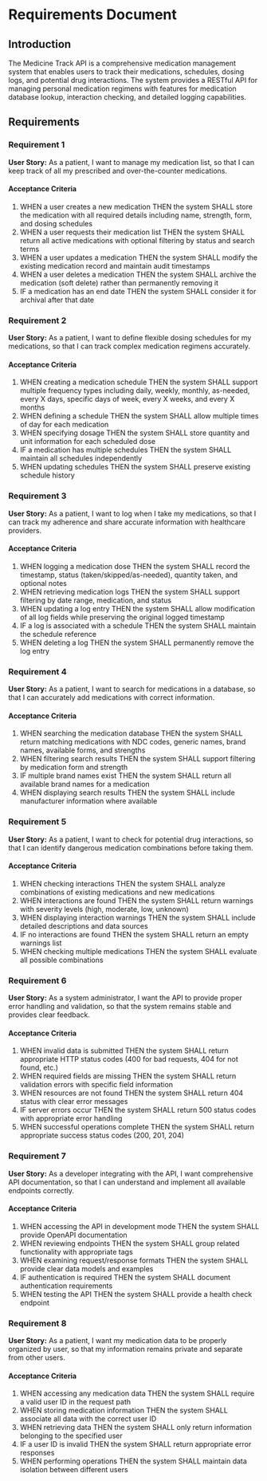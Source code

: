 # Requirements Document

## Introduction

The Medicine Track API is a comprehensive medication management system that enables users to track their medications, schedules, dosing logs, and potential drug interactions. The system provides a RESTful API for managing personal medication regimens with features for medication database lookup, interaction checking, and detailed logging capabilities.

## Requirements

### Requirement 1

**User Story:** As a patient, I want to manage my medication list, so that I can keep track of all my prescribed and over-the-counter medications.

#### Acceptance Criteria

1. WHEN a user creates a new medication THEN the system SHALL store the medication with all required details including name, strength, form, and dosing schedules
2. WHEN a user requests their medication list THEN the system SHALL return all active medications with optional filtering by status and search terms
3. WHEN a user updates a medication THEN the system SHALL modify the existing medication record and maintain audit timestamps
4. WHEN a user deletes a medication THEN the system SHALL archive the medication (soft delete) rather than permanently removing it
5. IF a medication has an end date THEN the system SHALL consider it for archival after that date

### Requirement 2

**User Story:** As a patient, I want to define flexible dosing schedules for my medications, so that I can track complex medication regimens accurately.

#### Acceptance Criteria

1. WHEN creating a medication schedule THEN the system SHALL support multiple frequency types including daily, weekly, monthly, as-needed, every X days, specific days of week, every X weeks, and every X months
2. WHEN defining a schedule THEN the system SHALL allow multiple times of day for each medication
3. WHEN specifying dosage THEN the system SHALL store quantity and unit information for each scheduled dose
4. IF a medication has multiple schedules THEN the system SHALL maintain all schedules independently
5. WHEN updating schedules THEN the system SHALL preserve existing schedule history

### Requirement 3

**User Story:** As a patient, I want to log when I take my medications, so that I can track my adherence and share accurate information with healthcare providers.

#### Acceptance Criteria

1. WHEN logging a medication dose THEN the system SHALL record the timestamp, status (taken/skipped/as-needed), quantity taken, and optional notes
2. WHEN retrieving medication logs THEN the system SHALL support filtering by date range, medication, and status
3. WHEN updating a log entry THEN the system SHALL allow modification of all log fields while preserving the original logged timestamp
4. IF a log is associated with a schedule THEN the system SHALL maintain the schedule reference
5. WHEN deleting a log THEN the system SHALL permanently remove the log entry

### Requirement 4

**User Story:** As a patient, I want to search for medications in a database, so that I can accurately add medications with correct information.

#### Acceptance Criteria

1. WHEN searching the medication database THEN the system SHALL return matching medications with NDC codes, generic names, brand names, available forms, and strengths
2. WHEN filtering search results THEN the system SHALL support filtering by medication form and strength
3. IF multiple brand names exist THEN the system SHALL return all available brand names for a medication
4. WHEN displaying search results THEN the system SHALL include manufacturer information where available

### Requirement 5

**User Story:** As a patient, I want to check for potential drug interactions, so that I can identify dangerous medication combinations before taking them.

#### Acceptance Criteria

1. WHEN checking interactions THEN the system SHALL analyze combinations of existing medications and new medications
2. WHEN interactions are found THEN the system SHALL return warnings with severity levels (high, moderate, low, unknown)
3. WHEN displaying interaction warnings THEN the system SHALL include detailed descriptions and data sources
4. IF no interactions are found THEN the system SHALL return an empty warnings list
5. WHEN checking multiple medications THEN the system SHALL evaluate all possible combinations

### Requirement 6

**User Story:** As a system administrator, I want the API to provide proper error handling and validation, so that the system remains stable and provides clear feedback.

#### Acceptance Criteria

1. WHEN invalid data is submitted THEN the system SHALL return appropriate HTTP status codes (400 for bad requests, 404 for not found, etc.)
2. WHEN required fields are missing THEN the system SHALL return validation errors with specific field information
3. WHEN resources are not found THEN the system SHALL return 404 status with clear error messages
4. IF server errors occur THEN the system SHALL return 500 status codes with appropriate error handling
5. WHEN successful operations complete THEN the system SHALL return appropriate success status codes (200, 201, 204)

### Requirement 7

**User Story:** As a developer integrating with the API, I want comprehensive API documentation, so that I can understand and implement all available endpoints correctly.

#### Acceptance Criteria

1. WHEN accessing the API in development mode THEN the system SHALL provide OpenAPI documentation
2. WHEN reviewing endpoints THEN the system SHALL group related functionality with appropriate tags
3. WHEN examining request/response formats THEN the system SHALL provide clear data models and examples
4. IF authentication is required THEN the system SHALL document authentication requirements
5. WHEN testing the API THEN the system SHALL provide a health check endpoint

### Requirement 8

**User Story:** As a patient, I want my medication data to be properly organized by user, so that my information remains private and separate from other users.

#### Acceptance Criteria

1. WHEN accessing any medication data THEN the system SHALL require a valid user ID in the request path
2. WHEN storing medication information THEN the system SHALL associate all data with the correct user ID
3. WHEN retrieving data THEN the system SHALL only return information belonging to the specified user
4. IF a user ID is invalid THEN the system SHALL return appropriate error responses
5. WHEN performing operations THEN the system SHALL maintain data isolation between different users